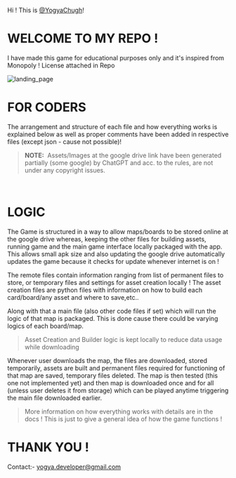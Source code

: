 Hi ! This is [@YogyaChugh](https://github.com/YogyaChugh)!

<h1>WELCOME TO MY REPO !</h1>

I have made this game for educational purposes only and it's inspired from Monopoly ! License attached in Repo


![landing_page](https://github.com/user-attachments/assets/4936e8ab-5422-4918-a1af-39bd0bb4c96b)


FOR CODERS
=

The arrangement and structure of each file and how everything works is explained below as well as proper
comments have been added in respective files (except json - cause not possible)!

>**NOTE:** &nbsp;Assets/Images at the google drive link have been generated partially (some google) by ChatGPT and acc. to the
      rules, are not under any copyright issues.

<br>

LOGIC
=

The Game is structured in a way to allow maps/boards to be stored online at the google drive whereas, keeping the other files
for building assets, running game and the main game interface locally packaged with the app.
This allows small apk size and also updating the google drive automatically updates the game because it checks for update
whenever internet is on !

The remote files contain information ranging from list of permanent files to store, or temporary files and settings for asset
creation locally !
The asset creation files are python files with information on how to build each card/board/any asset and where to save,etc..

Along with that a main file (also other code files if set) which will run the logic of that map is packaged. This is done 
cause there could be varying logics of each board/map.

>Asset Creation and Builder logic is kept locally to reduce data usage while downloading

Whenever user downloads the map, the files are downloaded, stored temporarily, assets are built and permanent files required
for functioning of that map are saved, temporary files deleted. The map is then tested (this one not implemented yet) and then
map is downloaded once and for all (unless user deletes it from storage) which can be played anytime triggering the main file
downloaded earlier.


>More information on how everything works with details are in the docs ! This is just to give a general idea of how the game functions !

THANK YOU !
=

Contact:- yogya.developer@gmail.com

